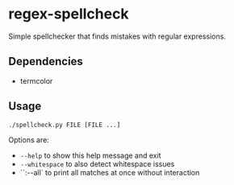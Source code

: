 # regex-spellcheck
Simple spellchecker that finds mistakes with regular expressions.

## Dependencies

 * termcolor

## Usage

```bash
./spellcheck.py FILE [FILE ...]
```

Options are:
 * `--help` to show this help message and exit
 * `--whitespace` to also detect whitespace issues
 * ``:--all` to print all matches at once without interaction

